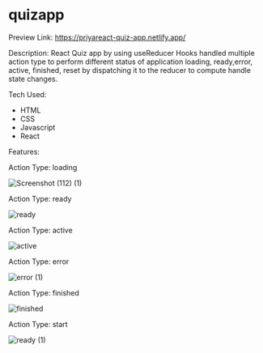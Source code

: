 # quizapp
Preview Link:
https://priyareact-quiz-app.netlify.app/

Description:
React Quiz app by using useReducer Hooks handled multiple action type to perform different status of application loading, ready,error, active, finished, reset by dispatching it to the reducer to compute handle state changes.

Tech Used:
* HTML
* CSS
* Javascript
* React

Features:

Action Type: loading

![Screenshot (112) (1)](https://github.com/priyahitee/react-quiz-app/assets/88586314/db074cd7-98b8-433a-a9db-31edb35bdeaa)

Action Type: ready

![ready](https://github.com/priyahitee/react-quiz-app/assets/88586314/a2b7e2b5-302e-479f-be35-c3dd53bb2c68)

Action Type: active

![active](https://github.com/priyahitee/react-quiz-app/assets/88586314/6d01422e-1e9f-4f25-bb41-0dedfdbdff58)


Action Type: error

![error (1)](https://github.com/priyahitee/react-quiz-app/assets/88586314/f361cfac-71d0-42da-91c0-d00ca59c3623)

Action Type: finished

![finished](https://github.com/priyahitee/react-quiz-app/assets/88586314/77b0ccdb-8e9a-4127-a13f-6b0f5d76e1b9)

Action Type: start

![ready (1)](https://github.com/priyahitee/react-quiz-app/assets/88586314/7ec0c9ed-6c0a-489c-9557-e13ce1586377)






